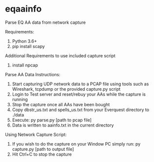 # eqaainfo
Parse EQ AA data from network capture

Requirements:
1. Python 3.6+
2. pip install scapy

Additional Requirements to use included capture script
1. install npcap

Parse AA Data Instructions:
1. Start capturing UDP network data to a PCAP file using tools such as Wireshark, tcpdump or the provided capture.py script
2. Login to Test server and reset/rebuy your AAs while the capture is running
3. Stop the capture once all AAs have been bought
4. Copy dbstr_us.txt and spells_us.txt from your Everquest directory to ./data
5. Execute: py parse.py [path to pcap file]
6. Data is written to aainfo.txt in the current directory

Using Network Capture Script:
1. If you wish to do the capture on your Window PC simply run: py capture.py [path to output file]
2. Hit Ctrl+C to stop the capture
